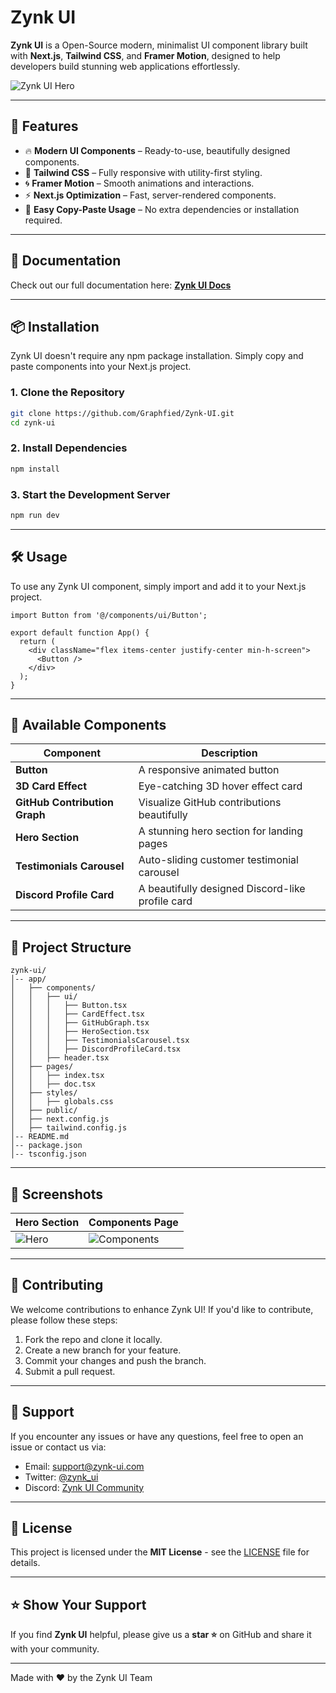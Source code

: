 

# Zynk UI

**Zynk UI** is a Open-Source modern, minimalist UI component library built with **Next.js**, **Tailwind CSS**, and **Framer Motion**, designed to help developers build stunning web applications effortlessly.

![Zynk UI Hero](https://your-image-url.com/hero-image.png)

---

## 🚀 Features

- 🔥 **Modern UI Components** – Ready-to-use, beautifully designed components.
- 🎨 **Tailwind CSS** – Fully responsive with utility-first styling.
- 🌀 **Framer Motion** – Smooth animations and interactions.
- ⚡ **Next.js Optimization** – Fast, server-rendered components.
- 📄 **Easy Copy-Paste Usage** – No extra dependencies or installation required.

---

## 📖 Documentation

Check out our full documentation here: **[Zynk UI Docs](https://your-docs-url.com)**

---

## 📦 Installation

Zynk UI doesn't require any npm package installation. Simply copy and paste components into your Next.js project.

### **1. Clone the Repository**
```bash
git clone https://github.com/Graphfied/Zynk-UI.git
cd zynk-ui
```

### **2. Install Dependencies**
```bash
npm install
```

### **3. Start the Development Server**
```bash
npm run dev
```

---

## 🛠 Usage

To use any Zynk UI component, simply import and add it to your Next.js project.

```tsx
import Button from '@/components/ui/Button';

export default function App() {
  return (
    <div className="flex items-center justify-center min-h-screen">
      <Button />
    </div>
  );
}
```

---

## 🧩 Available Components

| Component                 | Description                                    |
|---------------------------|------------------------------------------------|
| **Button**                 | A responsive animated button                   |
| **3D Card Effect**         | Eye-catching 3D hover effect card               |
| **GitHub Contribution Graph** | Visualize GitHub contributions beautifully   |
| **Hero Section**           | A stunning hero section for landing pages      |
| **Testimonials Carousel**  | Auto-sliding customer testimonial carousel      |
| **Discord Profile Card**   | A beautifully designed Discord-like profile card |

---

## 📂 Project Structure

```
zynk-ui/
│-- app/
│   ├── components/
│   │   ├── ui/
│   │   │   ├── Button.tsx
│   │   │   ├── CardEffect.tsx
│   │   │   ├── GitHubGraph.tsx
│   │   │   ├── HeroSection.tsx
│   │   │   ├── TestimonialsCarousel.tsx
│   │   │   ├── DiscordProfileCard.tsx
│   │   ├── header.tsx
│   ├── pages/
│   │   ├── index.tsx
│   │   ├── doc.tsx
│   ├── styles/
│   │   ├── globals.css
│   ├── public/
│   ├── next.config.js
│   ├── tailwind.config.js
│-- README.md
│-- package.json
│-- tsconfig.json
```

---

## 🌟 Screenshots

| Hero Section                                  | Components Page                                  |
|------------------------------------------------|--------------------------------------------------|
| ![Hero](https://your-image-url.com/hero.png)   | ![Components](https://your-image-url.com/docs.png) |

---

## 👥 Contributing

We welcome contributions to enhance Zynk UI! If you'd like to contribute, please follow these steps:

1. Fork the repo and clone it locally.
2. Create a new branch for your feature.
3. Commit your changes and push the branch.
4. Submit a pull request.

---

## 📧 Support

If you encounter any issues or have any questions, feel free to open an issue or contact us via:

- Email: support@zynk-ui.com
- Twitter: [@zynk_ui](https://twitter.com/zynk_ui)
- Discord: [Zynk UI Community](https://discord.gg/zynkui)

---

## 📜 License

This project is licensed under the **MIT License** - see the [LICENSE](LICENSE) file for details.

---

## ⭐ Show Your Support

If you find **Zynk UI** helpful, please give us a **star ⭐** on GitHub and share it with your community.

---

Made with ❤️ by the Zynk UI Team
```


